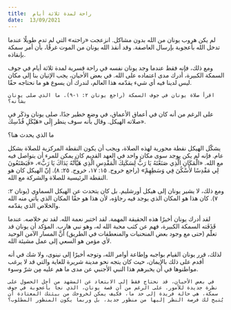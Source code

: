 ```yaml
---
title:  راحة لمدة ثلاثة أيام
date:  13/09/2021
---
```


لم يكن هروب يونان من الله بدون مشاكل.  انزعجت «راحته» التي لم تدم طويلًا عندما تدخل الله بأعجوبة بإرسال العاصفة.  وقد أنقذ الله يونان من الموت غرقًا، بأن أمر سمكة بإنقاذه.

ومع ذلك، فإنه فقط عندما وجد يونان نفسه في راحة قسرية لمدة ثلاثة أيام في جوف السمكة الكبيرة، أدرك مدى اعتماده على الله.  في بعض الأحيان، يجب الإتيان بنا إلى مكان ليس لدينا فيه أي شيء يقدّمه هذا العالم، لندرك أن يسوع هو ما نحتاجه حقًا.

`اقرأ صلاة يونان في جوف السمكة (راجع يونان ٢: ١-٩). ما الذي صلى يونان بشأنه؟`

على الرغم من أنه كان في أعماق الأعماق، في وضع خطير جدًا، صلى يونان وذكَر في صلاته الهيكل.  وقال بأنه سوف ينظر إِلَى «هَيْكَلِ قُدْسِكَ».

ما الذي يحدث هنا؟

يشكّل الهيكل نقطة محورية لهذه الصلاة، ويجب أن يكون النقطة المركزية للصلاة بشكل عام.  فإنه لم يكن يوجد سوى مكان واحد في العهد القديم كان يمكن للمرء أن يتواصل فيه مع الله. «الْمَكَانِ الَّذِي صَنَعْتَهُ يَا رَبُّ لِسَكَنِكَ الْمَقْدِسِ الَّذِي هَيَّأَتْهُ يَدَاكَ يَا رَبُّ»، «فَيَصْنَعُونَ لِي مَقْدِسًا لأَسْكُنَ فِي وَسَطِهِمْ» (راجع خروج. ١٥: ١٧، خروج. ٢٥: ٨).  إنّ الهيكل كان هو النقطة الرئيسية للصلاة والشركة مع الله.

ومع ذلك، لا يشير يونان إلى هيكل أورشليم.  بل كان يتحدث عن الهيكل السماوي (يونان ٢: ٧).  كان هذا هو المكان الذي يوجد فيه رجاؤه، لأن هذا هو حقًا المكان الذي يأتي منه الله والخلاص الذي يقدّمه.

لقد أدرك يونان أخيرًا هذه الحقيقة المهمة.  لقد اختبر نعمة الله.  لقد تم خلاصه.  عندما قَذَفَته السمكة الكبيرة، فهم عن كثب محبة الله له، وهو نبي هارب.  المؤكد أن يونان قد تعلّم (حتى مع وجود بعض المنحنيات والمنعطفات في الطريق) أنَّ المسار الآمن الوحيد لأي مؤمن هو السعي إلى عمل مشيئة الله.

لذلك، قرر يونان القيام بواجبه وإطاعة أوامر الله، وتوجه أخيرًا إلى نينوى، ولا شك في أنه أقدم على ذلك بالإيمان، حيث كان يتجه نحو مدينة شريرة للغاية والتي قد لا يرغب مواطنوها في أن يخبرهم هذا النبي الأجنبي عن مدى ما هم عليه مِن شرّ وسوء.

`في بعض الأحيان، قد نحتاج فقط إلى الابتعاد عن المشهد من أجل الحصول على نظرة جديدة للأمور. على الرغم من أن قصة يونان، الذي نجا بأعجوبة في جوف سمكة، هي حالة فريدة إلى حد ما، فكيف يمكن لخروجك من بيئتك المعتادة أن يُتيح لك فرصة النظر إليها من منظور جديد، بل وربما يكون المنظور المطلوب؟`